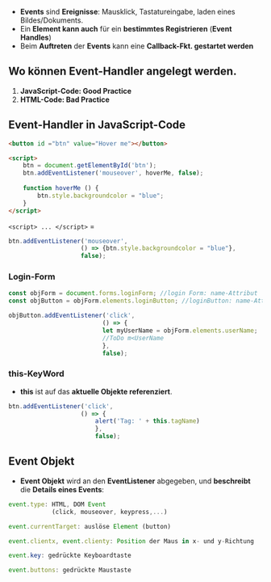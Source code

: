 - **Events** sind **Ereignisse**: Mausklick, Tastatureingabe, laden eines Bildes/Dokuments.
- Ein **Element kann auch** für ein **bestimmtes Registrieren** (**Event Handles**)
- Beim **Auftreten** der **Events** kann eine **Callback-Fkt. gestartet werden**

## Wo können Event-Handler angelegt werden.
1. **JavaScript-Code: Good Practice**
2. **HTML-Code: Bad Practice**

## Event-Handler in JavaScript-Code
```html
<button id ="btn" value="Hover me"></button>

<script>
	btn = document.getElementById('btn');
	btn.addEventListener('mouseover', hoverMe, false);
	
	function hoverMe () {
		btn.style.backgroundcolor = "blue";
	}
</script>
```

`<script> ... </script>` =
```js
btn.addEventListener('mouseover',
					() => {btn.style.backgroundcolor = "blue"},
					false);
```

### Login-Form
```js
const objForm = document.forms.loginForm; //login Form: name-Attribut
const objButton = objForm.elements.loginButton; //loginButton: name-Attribut

objButton.addEventListener('click',
						  () => {
						  let myUserName = objForm.elements.userName;
						  //ToDo m<UserName
						  },
						  false);
```

### this-KeyWord
- **this** ist auf das **aktuelle Objekte referenziert**.
```js
btn.addEventListener('click',
					() => {
						alert('Tag: ' + this.tagName)
						},
						false);
```

## Event Objekt

- **Event Objekt** wird an den **EventListener** abgegeben, und **beschreibt** die **Details eines Events**:
```js
event.type: HTML, DOM Event
			(click, mouseover, keypress,...)
```
```js
event.currentTarget: auslöse Element (button)
```
```js
event.clientx, event.clienty: Position der Maus in x- und y-Richtung
```
```js
event.key: gedrückte Keyboardtaste
```
```js
event.buttons: gedrückte Maustaste
```